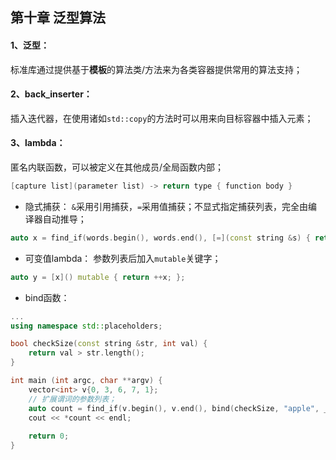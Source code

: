 ## 第十章 泛型算法

#### 1、泛型：
标准库通过提供基于**模板**的算法类/方法来为各类容器提供常用的算法支持；

#### 2、back_inserter：
插入迭代器，在使用诸如`std::copy`的方法时可以用来向目标容器中插入元素；

#### 3、lambda：
匿名内联函数，可以被定义在其他成员/全局函数内部；
```c++
[capture list](parameter list) -> return type { function body }
```

* 隐式捕获：
`&`采用引用捕获，`=`采用值捕获；不显式指定捕获列表，完全由编译器自动推导；
```c++
auto x = find_if(words.begin(), words.end(), [=](const string &s) { return s.size() >= sz; } );
```

* 可变值lambda：
参数列表后加入`mutable`关键字；
```c++
auto y = [x]() mutable { return ++x; };
```

* bind函数：
```c++
...
using namespace std::placeholders;

bool checkSize(const string &str, int val) {
    return val > str.length();
}

int main (int argc, char **argv) {
    vector<int> v{0, 3, 6, 7, 1};
    // 扩展谓词的参数列表；
    auto count = find_if(v.begin(), v.end(), bind(checkSize, "apple", _1));
    cout << *count << endl;
     
    return 0;
}
```
